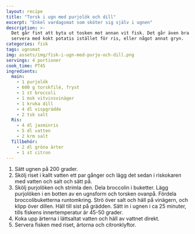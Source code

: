 ```yaml
---
layout: recipe
title: "Torsk i ugn med purjolök och dill"
excerpt: "Enkel vardagsmat som sköter sig själv i ugnen"
description: >-
  Det går fint att byta ut tosken mot annan vit fisk. Det går även bra att
  servera med kokt potatis istället för ris, eller något annat gryn.
categories: fisk
tags: ugnsmat
img: assets/img/fisk-i-ugn-med-purjo-och-dill.png
servings: 4 portioner
cook_time: PT45
ingredients:
  main:
    - 1 purjolök
    - 600 g torskfilé, fryst
    - 1 st broccoli
    - 1 msk vitvinsvinäger
    - 1 kruka dill
    - 4 dl vispgrädde
    - 2 tsk salt
  Ris:
    - 4 dl jasminris
    - 5 dl vatten
    - 2 krm salt
  Tillbehör:
    - 2 dl gröna ärter
    - 1 st citron
---
```


1. Sätt ugnen på 200 grader.
2. Skölj riset i kallt vatten ett par gånger och lägg det sedan i riskokaren med
   vatten och salt och sätt på.
3. Skölj purjolöken och strimla den. Dela broccolin i buketter. Lägg purjolöken
   i en botten av en ugnsform och torsken ovanpå. Fördela broccolibuketterna
   runtomkring. Strö över salt och häll på vinägern, och klipp över dillen. Häll
   till sist på grädden. Sätt in i ugnen i ca 25 minuter, tills fiskens
   innertemperatur är 45-50 grader.
4. Koka upp ärterna i lättsaltat vatten och häll av vattnet direkt.
5. Servera fisken med riset, ärtorna och citronklyftor.
